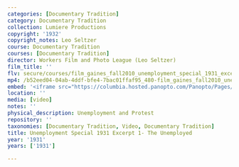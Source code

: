 ```yaml
---
categories: [Documentary Tradition]
category: Documentary Tradition
collection: Lumiere Productions
copyright: '1932'
copyright_notes: Leo Seltzer
course: Documentary Tradition
courses: [Documentary Tradition]
director: Workers Film and Photo League (Leo Seltzer)
film_title: ''
flv: secure/courses/film_gaines_fall2010_unemployment_special_1931_excerpt_1.flv
mp4: /b52eed04-04ab-4ddf-bfe4-7bac01ffaf95_480-film_gaines_fall2010_unemployment_special_1931_excerpt_1.mp4
embed: '<iframe src="https://columbia.hosted.panopto.com/Panopto/Pages/Embed.aspx?id=2c9e5f55-5168-4186-96d0-a95f010371c6&v=1" width="720" height="405" style="padding: 0px; border: 1px solid #464646;" frameborder="0" allowfullscreen allow="autoplay"></iframe>'
location: ''
media: [video]
notes: ''
physical_description: Unemployment and Protest
repository: ''
taxonomies: [Documentary Tradition, Video, Documentary Tradition]
title: Unemployment Special 1931 Excerpt 1- The Unemployed
year: '1931'
years: ['1931']

---
```

